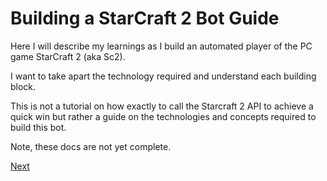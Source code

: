 # Building a StarCraft 2 Bot Guide
Here I will describe my learnings as I build an automated player of the PC game StarCraft 2 (aka Sc2).

I want to take apart the technology required and understand each building block.

This is not a tutorial on how exactly to call the Starcraft 2 API to achieve a quick win but rather a guide on the technologies and concepts required to build this bot.

Note, these docs are not yet complete.

[Next](/websockets.md)